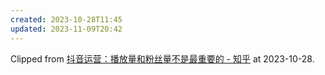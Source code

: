 ```yaml
---  
created: 2023-10-28T11:45  
updated: 2023-11-09T20:42  
---  
```

  
>   
  
Clipped from [抖音运营：播放量和粉丝量不是最重要的 - 知乎](https://zhuanlan.zhihu.com/p/428281185) at 2023-10-28.